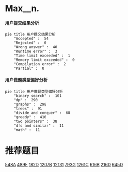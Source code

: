 # Max__n.

<!-- tabs:start -->



#### **用户提交结果分析**

```mermaid
pie title 用户提交结果分析
    "Accepted" :  54
    "Rejected" :  0
    "Wrong answer" :  40
    "Runtime error" :  3
    "Time limit exceeded" :  1
    "Memory limit exceeded" :  0
    "Compilation error" :  2
    "Partial" :  0
```

#### **用户做题类型偏好分析**

```mermaid
pie title 用户做题类型偏好分析
    "binary search" :  101
    "dp" :  290
    "graphs" :  298
    "trees" :  91
    "divide and conquer" :  68
    "greedy" :  410
    "two pointers" :  38
    "dfs and similar" :  11
    "math" :  11
```



<!-- tabs:end -->
# 推荐题目
[548A](https://codeforces.com/contest/548/problem/A)
[489F](https://codeforces.com/contest/489/problem/F)
[182D](https://codeforces.com/contest/182/problem/D)
[1207B](https://codeforces.com/contest/1207/problem/B)
[12131](https://codeforces.com/contest/1213/problem/1)
[793G](https://codeforces.com/contest/793/problem/G)
[1261C](https://codeforces.com/contest/1261/problem/C)
[616B](https://codeforces.com/contest/616/problem/B)
[216D](https://codeforces.com/contest/216/problem/D)
[645D](https://codeforces.com/contest/645/problem/D)
